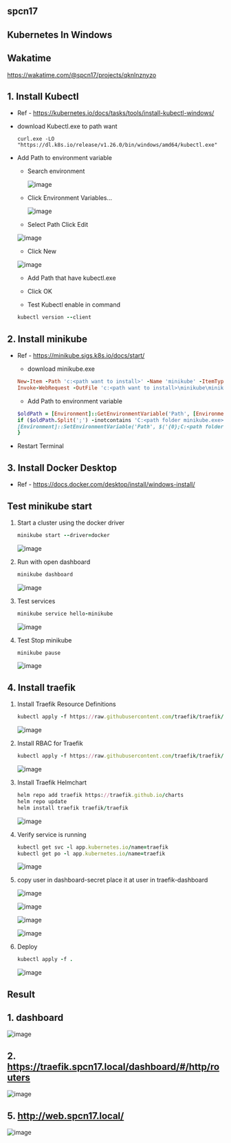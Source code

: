 ## spcn17 
## Kubernetes In Windows

## Wakatime
https://wakatime.com/@spcn17/projects/qknlnznyzo

## 1. Install Kubectl
   - Ref 
    - https://kubernetes.io/docs/tasks/tools/install-kubectl-windows/

   - download Kubectl.exe to path want

      ```
      curl.exe -LO "https://dl.k8s.io/release/v1.26.0/bin/windows/amd64/kubectl.exe"
      ``` 
   - Add Path to environment variable
      - Search environment
  
        ![image](https://user-images.githubusercontent.com/119097663/224904080-a7de4fcd-c43d-4760-b483-0734aaeca796.png)


      - Click Environment Variables...

        ![image](https://user-images.githubusercontent.com/119097663/224904504-ac4bb0b8-4a35-4ddd-87c0-d0f665c86d04.png)

       - Select Path Click Edit

        ![image](https://user-images.githubusercontent.com/119097836/226183940-0ab3dcef-c532-4c98-be4e-1bf6b2b8096b.png)

       - Click New
        
        ![image](https://user-images.githubusercontent.com/119097836/226183877-99da52f9-aefa-49da-847d-550a43801da7.png)

      - Add Path that have kubectl.exe
      - Click OK
  
      - Test Kubectl enable in command
      ```ruby
      kubectl version --client
      ```

## 2. Install minikube
   - Ref
    - https://minikube.sigs.k8s.io/docs/start/

      - download minikube.exe

      ```ruby
      New-Item -Path 'c:<path want to install>' -Name 'minikube' -ItemType Directory -Force #create folder minikube
      Invoke-WebRequest -OutFile 'c:<path want to install>\minikube\minikube.exe' -Uri 'https://github.com/kubernetes/minikube/releases/latest/download/minikube-windows-amd64.exe' -UseBasicParsing #download install to path
      ```

      - Add Path to environment variable
      ```ruby
      $oldPath = [Environment]::GetEnvironmentVariable('Path', [EnvironmentVariableTarget]::Machine)
      if ($oldPath.Split(';') -inotcontains 'C:<path folder minikube.exe>'){ `
      [Environment]::SetEnvironmentVariable('Path', $('{0};C:<path folder minikube.exe>' -f $oldPath), [EnvironmentVariableTarget]::Machine) `
      }
      ```
   - Restart Terminal

## 3. Install Docker Desktop
   - Ref
    - https://docs.docker.com/desktop/install/windows-install/

## Test minikube start
1. Start a cluster using the docker driver
   ```ruby
   minikube start --driver=docker
   ```
   ![image](https://user-images.githubusercontent.com/119097836/226183616-bbfe2bad-c10d-4f23-894f-f6ce7c41a27c.png)

2. Run with open dashboard
   ```ruby
   minikube dashboard
   ```
   ![image](https://user-images.githubusercontent.com/119097836/226185662-d2692848-4b5d-4116-9110-47905405da2b.png)

3. Test services
   ```ruby
   minikube service hello-minikube
   ```
   ![image](https://user-images.githubusercontent.com/119097663/224907641-f32599e8-afd0-4a9e-8bf5-f8a59c476752.png)

4. Test Stop minikube
   ```ruby
   minikube pause
   ```
   ![image](https://user-images.githubusercontent.com/119097836/226185662-d2692848-4b5d-4116-9110-47905405da2b.png)

## 4. Install traefik
1. Install Traefik Resource Definitions
   ```ruby
   kubectl apply -f https://raw.githubusercontent.com/traefik/traefik/v2.9/docs/content/reference/dynamic-configuration/kubernetes-crd-definition-v1.yml
   ```
    ![image](https://user-images.githubusercontent.com/119097836/226183391-8695b9c9-58fc-4579-a7ae-b0c3461ccafa.png)

2. Install RBAC for Traefik
   ```ruby
   kubectl apply -f https://raw.githubusercontent.com/traefik/traefik/v2.9/docs/content/reference/dynamic-configuration/kubernetes-crd-rbac.yml
   ```
    ![image](https://user-images.githubusercontent.com/119097836/226183302-1ee43bad-92bc-490a-b152-10d4b3641aa7.png) 

3. Install Traefik Helmchart
   ```ruby
   helm repo add traefik https://traefik.github.io/charts 
   helm repo update 
   helm install traefik traefik/traefik 
   ```
    ![image](https://user-images.githubusercontent.com/119097836/226183131-b50d850c-2fad-433d-9195-460e5ca92dd6.png)

4. Verify service is running
   ```ruby
   kubectl get svc -l app.kubernetes.io/name=traefik
   kubectl get po -l app.kubernetes.io/name=traefik
   ```
    ![image](https://user-images.githubusercontent.com/119097663/226110849-021d582a-9f75-4685-94c1-2b1569d90ec5.png)

5. copy user in dashboard-secret place it at user in traefik-dashboard

   ![image](https://user-images.githubusercontent.com/119097836/226182889-ccb98c0b-15ff-4bb5-8c6c-d78d948b580e.png)

   ![image](https://user-images.githubusercontent.com/119097836/226182737-5386691f-26c0-4c30-852c-0fd31860dfb8.png)

   ![image](https://user-images.githubusercontent.com/119097836/226182939-127db28b-5e6a-48f5-a9ea-496880f5fa44.png)

   ![image](https://user-images.githubusercontent.com/119097663/226111244-a7ec1e11-8f01-4070-88ba-0c7a88f83cc1.png)

6. Deploy
   ```ruby
   kubectl apply -f . 
   ```
   ![image](https://user-images.githubusercontent.com/119097663/226111342-4fa25c0d-bdf7-4beb-95fb-dc99e68fc341.png)

## Result

## 1. dashboard

![image](https://user-images.githubusercontent.com/119097836/226182650-3427e2bd-d262-4d67-8c74-7023198916ef.png)

## 2. https://traefik.spcn17.local/dashboard/#/http/routers

![image](https://user-images.githubusercontent.com/119097836/226182456-b259a675-7c5f-4c68-845a-65e11d196f4b.png)

## 5. http://web.spcn17.local/

![image](https://user-images.githubusercontent.com/119097836/226182353-df88ba9b-38a6-4434-afdd-445047ddc80e.png)
